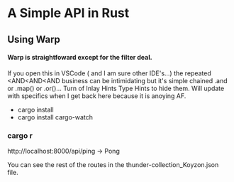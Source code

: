 #  A Simple API in Rust
##  Using Warp

#### Warp is straightfoward except for the filter deal.  
If you open this in VSCode ( and I am sure other IDE's...) the repeated <AND<AND<AND business
can be intimidating but it's simple chained .and or .map() or .or()...  Turn of Inlay Hints Type Hints  to hide them.  Will update with specifics when I get back here because it is anoying AF.

- cargo install
- cargo install cargo-watch  

### cargo r
http://localhost:8000/api/ping -> Pong

You can see the rest of the routes in the thunder-collection_Koyzon.json file.
